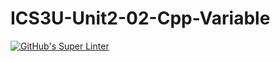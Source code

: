 # ICS3U-Unit2-02-Cpp-Variable

[![GitHub's Super Linter](https://github.com/haokai-li/ICS3U-Unit2-02-Cpp-Variable/workflows/GitHub's%20Super%20Linter/badge.svg)](https://github.com/haokai-li/ICS3U-Unit2-02-Cpp-Variable/actions)
